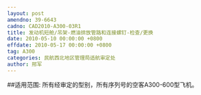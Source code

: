 ```yaml
---
layout: post
amendno: 39-6643
cadno: CAD2010-A300-03R1
title: 发动机短舱/吊架-燃油排放管路和连接螺钉-检查/更换
date: 2010-05-10 00:00:00 +0800
effdate: 2010-05-17 00:00:00 +0800
tag: A300
categories: 民航西北地区管理局适航审定处
author: 邢军
---
```


##适用范围:
所有经审定的型别，所有序列号的空客A300-600型飞机。

